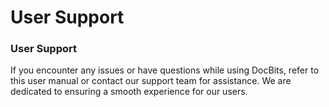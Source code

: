 # User Support

### User Support <a href="#ikpwh4qbrq82" id="ikpwh4qbrq82"></a>

If you encounter any issues or have questions while using DocBits, refer to this user manual or contact our support team for assistance. We are dedicated to ensuring a smooth experience for our users.
